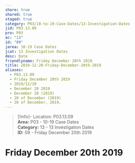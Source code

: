 ```yaml
---  
share: true  
shared: true  
staged: true  
category: P03/10-to-19-Case-Dates/13-Investigation-Dates  
jid: P03.13.09  
pro: P03  
ac: "13"  
id: "09"  
jarea: 10-19 Case Dates  
jcat: 13 Investigation Dates  
desc: Date  
friendlyname: Friday December 20th 2019  
title: 2019-12-20-Friday-December-20th-2019  
aliases:  
  - P03.13.09  
  - Friday December 20th 2019  
  - 2019/12/20  
  - December 20 2019  
  - December 20 (2019)  
  - 20 of December (2019)  
  - 20 of December, 2019,  
---  
```

  
>[!info]- Location: P03.13.09  
>**Area:** P03 - 10-19 Case Dates  
>**Category:** 13 - 13 Investigation Dates  
>**ID:** 09 - Friday December 20th 2019  
  
# Friday December 20th 2019  
